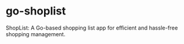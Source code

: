 # go-shoplist
ShopList: A Go-based shopping list app for efficient and hassle-free shopping management.
